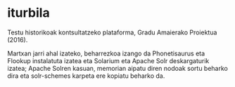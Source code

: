 # iturbila

Testu historikoak kontsultatzeko plataforma, Gradu Amaierako Proiektua (2016).

Martxan jarri ahal izateko, beharrezkoa izango da Phonetisaurus eta Flookup instalatuta izatea eta Solarium eta Apache Solr deskargaturik izatea; Apache Solren kasuan, memorian aipatu diren nodoak sortu beharko dira eta solr-schemes karpeta ere kopiatu beharko da.
